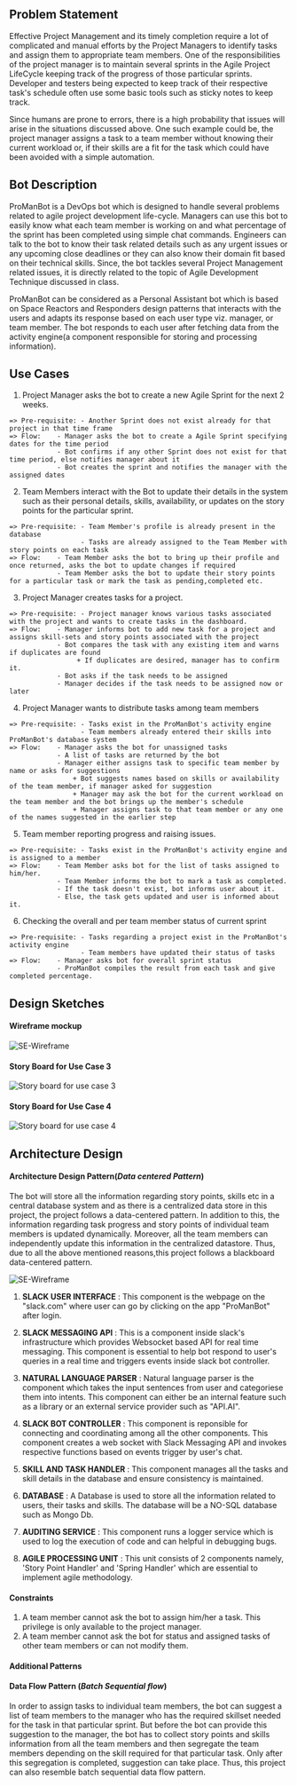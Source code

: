 ## Problem Statement
Effective Project Management and its timely completion require a lot of complicated and manual efforts by the Project Managers to identify tasks and assign them to appropriate team members. One of the responsibilities of the project manager is to maintain several sprints in the Agile Project LifeCycle keeping track of the progress of those particular sprints. Developer and testers being expected to keep track of their respective task's schedule often use some basic tools such as sticky notes to keep track.

Since humans are prone to errors, there is a high probability that issues will arise in the situations discussed above. One such example could be, the project manager assigns a task to a team member without knowing their current workload or, if their skills are a fit for the task which could have been avoided with a simple automation.

## Bot Description

ProManBot is a DevOps bot which is designed to handle several problems related to agile project development life-cycle. Managers can use this bot to easily know what each team member is working on and what percentage of the sprint has been completed using simple chat commands. Engineers can talk to the bot to know their task related details such as any urgent issues or any upcoming close deadlines or they can also know their domain fit based on their technical skills. Since, the bot tackles several Project Management related issues, it is directly related to the topic of Agile Development Technique discussed in class.

ProManBot can be considered as a Personal Assistant bot which is based on Space Reactors and Responders design patterns that interacts with the users and adapts its response based on each user type viz. manager, or team member. The bot responds to each user after fetching data from the activity engine(a component responsible for storing and processing information).

## Use Cases

1.  Project Manager asks the bot to create a new Agile Sprint for the next 2 weeks.
```
=> Pre-requisite: - Another Sprint does not exist already for that project in that time frame
=> Flow:    - Manager asks the bot to create a Agile Sprint specifying dates for the time period
            - Bot confirms if any other Sprint does not exist for that time period, else notifies manager about it
            - Bot creates the sprint and notifies the manager with the assigned dates
```

2.  Team Members interact with the Bot to update their details in the system such as their personal details, skills,             availability, or updates on the story points for the particular sprint.
```
=> Pre-requisite: - Team Member's profile is already present in the database
                  - Tasks are already assigned to the Team Member with story points on each task
=> Flow:    - Team Member asks the bot to bring up their profile and once returned, asks the bot to update changes if required
            - Team Member asks the bot to update their story points for a particular task or mark the task as pending,completed etc.
```

3.  Project Manager creates tasks for a project.
```
=> Pre-requisite: - Project manager knows various tasks associated with the project and wants to create tasks in the dashboard.
=> Flow:    - Manager informs bot to add new task for a project and assigns skill-sets and story points associated with the project
            - Bot compares the task with any existing item and warns if duplicates are found
                 + If duplicates are desired, manager has to confirm it.
            - Bot asks if the task needs to be assigned
            - Manager decides if the task needs to be assigned now or later
```

4.  Project Manager wants to distribute tasks among team members
```
=> Pre-requisite: - Tasks exist in the ProManBot's activity engine
                  - Team members already entered their skills into ProManBot's database system
=> Flow:    - Manager asks the bot for unassigned tasks
            - A list of tasks are returned by the bot
            - Manager either assigns task to specific team member by name or asks for suggestions
                + Bot suggests names based on skills or availability of the team member, if manager asked for suggestion
                + Manager may ask the bot for the current workload on the team member and the bot brings up the member's schedule
                + Manager assigns task to that team member or any one of the names suggested in the earlier step
```

5.  Team member reporting progress and raising issues.
```
=> Pre-requisite: - Tasks exist in the ProManBot's activity engine and is assigned to a member
=> Flow:    - Team Member asks bot for the list of tasks assigned to him/her.
            - Team Member informs the bot to mark a task as completed.
            - If the task doesn't exist, bot informs user about it.
            - Else, the task gets updated and user is informed about it.
```

6.  Checking the overall and per team member status of current sprint
```
=> Pre-requisite: - Tasks regarding a project exist in the ProManBot's activity engine
                  - Team members have updated their status of tasks
=> Flow:    - Manager asks bot for overall sprint status
            - ProManBot compiles the result from each task and give completed percentage.
```

## Design Sketches

#### Wireframe mockup

![SE-Wireframe](./SE-Wireframe-1.png)

#### Story Board for Use Case 3
![Story board for use case 3](./SE-StoryBoard-1.png)

#### Story Board for Use Case 4
![Story board for use case 4](./SE-StoryBoard-2.png)

## Architecture Design

#### Architecture Design Pattern(_Data centered Pattern_)  
The bot will store all the information regarding story points, skills etc in a central database system and as there is a centralized data store in this project, the project follows a data-centered pattern. In addition to this, the information regarding task progress and story points of individual team members is updated dynamically. Moreover, all the team members can independently update this information in the centralized datastore. Thus, due to all the above mentioned reasons,this project follows a blackboard data-centered pattern.

![SE-Wireframe](./SE-Architecture.png)

1. __SLACK USER INTERFACE__ : This component is the webpage on the "slack.com" where user can go by clicking on the app "ProManBot" after login.

2. __SLACK MESSAGING API__ : This is a component inside slack's infrastructure which provides Websocket based API for real time messaging. This component is essential to help bot respond to user's queries in a real time and triggers events inside slack bot controller.

3. __NATURAL LANGUAGE PARSER__ : Natural language parser is the component which takes the input sentences from user and categoriese them into intents. This component can either be an internal feature such as a library or an external service provider such as "API.AI".

4. __SLACK BOT CONTROLLER__ : This component is reponsible for connecting and coordinating among all the other components. This component creates a web socket with Slack Messaging API and invokes respective functions based on events trigger by user's chat.

5. __SKILL AND TASK HANDLER__ : This component manages all the tasks and skill details in the database and ensure consistency is maintained.

6. __DATABASE__ : A Database is used to store all the information related to users, their tasks and skills. The database will be a NO-SQL database such as Mongo Db.

7. __AUDITING SERVICE__ : This component runs a logger service which is used to log the execution of code and can helpful in debugging bugs.

8. __AGILE PROCESSING UNIT__ : This unit consists of 2 components namely, 'Story Point Handler' and 'Spring Handler' which are essential to implement agile methodology.

#### Constraints

1. A team member cannot ask the bot to assign him/her a task. This privilege is only available to the project manager.
2. A team member cannot ask the bot for status and assigned tasks of other team members or can not modify them.

#### Additional Patterns

#### Data Flow Pattern (_Batch Sequential flow_)  
In order to assign tasks to individual team members, the bot can suggest a list of team members to the manager who has the required skillset needed for the task in that particular sprint. But before the bot can provide this suggestion to the manager, the bot has to collect story points and skills information from all the team members and then segregate the team members depending on the skill required for that particular task. Only after this segregation is completed, suggestion can take place. Thus, this project can also resemble batch sequential data flow pattern. 


